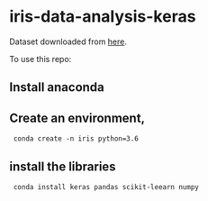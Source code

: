 # iris-data-analysis-keras

Dataset downloaded from [here](https://raw.githubusercontent.com/jbrownlee/Datasets/master/iris.csv). 


To use this repo:

## Install anaconda

## Create an environment, 
 
 ` conda create -n iris python=3.6`

## install the libraries


  ` conda install keras pandas scikit-leearn numpy`


  